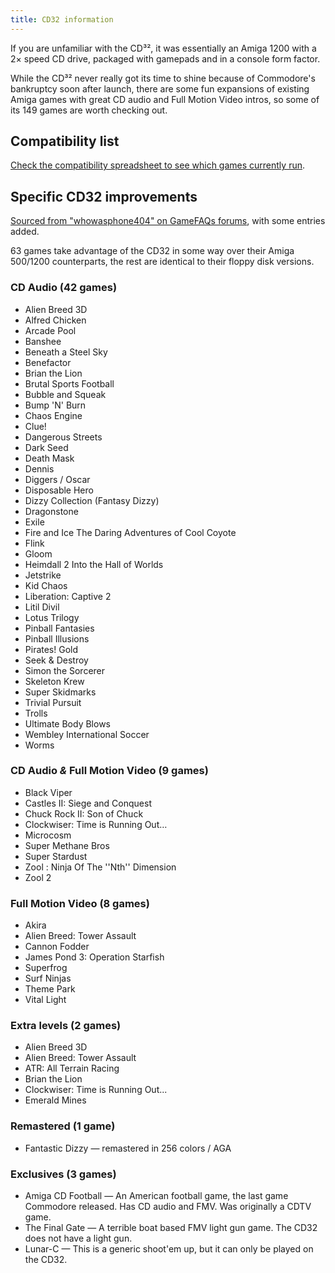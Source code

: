 ```yaml
---
title: CD32 information
--- 
```


If you are unfamiliar with the CD³², it was essentially an Amiga 1200 with a 2× speed CD drive, packaged with gamepads and in a console form factor. 

While the CD³² never really got its time to shine because of Commodore's bankruptcy soon after launch, there are some fun expansions of existing Amiga games with great CD audio and Full Motion Video intros, so some of its 149 games are worth checking out.

## Compatibility list

[Check the compatibility spreadsheet to see which games currently run](https://docs.google.com/spreadsheets/d/1iNO0tp8hlV959-MnsI8S7j5xPWghIR0zdI9LwVyBF2w).


## Specific CD32 improvements

[Sourced from "whowasphone404" on GameFAQs forums](https://gamefaqs.gamespot.com/boards/951940-amiga-cd32/80110566), with some entries added.

63 games take advantage of the CD32 in some way over their Amiga 500/1200 counterparts, the rest are identical to their floppy disk versions.

### CD Audio (42 games)

* Alien Breed 3D
* Alfred Chicken
* Arcade Pool
* Banshee
* Beneath a Steel Sky
* Benefactor
* Brian the Lion
* Brutal Sports Football
* Bubble and Squeak
* Bump 'N' Burn
* Chaos Engine
* Clue!
* Dangerous Streets
* Dark Seed
* Death Mask
* Dennis
* Diggers / Oscar
* Disposable Hero
* Dizzy Collection (Fantasy Dizzy)
* Dragonstone
* Exile
* Fire and Ice The Daring Adventures of Cool Coyote
* Flink
* Gloom
* Heimdall 2 Into the Hall of Worlds
* Jetstrike
* Kid Chaos
* Liberation: Captive 2
* Litil Divil
* Lotus Trilogy
* Pinball Fantasies
* Pinball Illusions
* Pirates! Gold
* Seek & Destroy
* Simon the Sorcerer
* Skeleton Krew
* Super Skidmarks
* Trivial Pursuit
* Trolls
* Ultimate Body Blows
* Wembley International Soccer
* Worms

### CD Audio *&* Full Motion Video (9 games)

* Black Viper
* Castles II: Siege and Conquest
* Chuck Rock II: Son of Chuck
* Clockwiser: Time is Running Out…
* Microcosm
* Super Methane Bros
* Super Stardust
* Zool : Ninja Of The ''Nth'' Dimension
* Zool 2

### Full Motion Video (8 games)

* Akira
* Alien Breed: Tower Assault
* Cannon Fodder
* James Pond 3: Operation Starfish
* Superfrog
* Surf Ninjas
* Theme Park
* Vital Light

### Extra levels (2 games)

* Alien Breed 3D
* Alien Breed: Tower Assault
* ATR: All Terrain Racing
* Brian the Lion 
* Clockwiser: Time is Running Out...
* Emerald Mines

### Remastered (1 game)

* Fantastic Dizzy — remastered in 256 colors / AGA

### Exclusives (3 games)

* Amiga CD Football — An American football game, the last game Commodore released. Has CD audio and FMV. Was originally a CDTV game.
* The Final Gate — A terrible boat based FMV light gun game. The CD32 does not have a light gun.
* Lunar-C — This is a generic shoot'em up, but it can only be played on the CD32.
